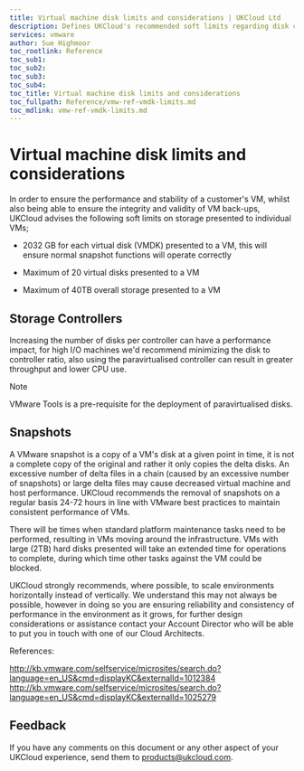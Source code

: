 ```yaml
---
title: Virtual machine disk limits and considerations | UKCloud Ltd
description: Defines UKCloud's recommended soft limits regarding disk capacity and any associated operational considerations
services: vmware
author: Sue Highmoor
toc_rootlink: Reference
toc_sub1: 
toc_sub2:
toc_sub3:
toc_sub4:
toc_title: Virtual machine disk limits and considerations
toc_fullpath: Reference/vmw-ref-vmdk-limits.md
toc_mdlink: vmw-ref-vmdk-limits.md
---
```


# Virtual machine disk limits and considerations

In order to ensure the performance and stability of a customer's VM, whilst also being able to ensure the integrity and validity of VM back-ups, UKCloud advises the following soft limits on storage presented to individual VMs;

- 2032 GB for each virtual disk (VMDK) presented to a VM, this will ensure normal snapshot functions will operate correctly

- Maximum of 20 virtual disks presented to a VM

- Maximum of 40TB overall storage presented to a VM

## Storage Controllers

Increasing the number of disks per controller can have a performance impact, for high I/O machines we'd recommend minimizing the disk to controller ratio, also using the paravirtualised controller can result in greater throughput and lower CPU use.

> [!NOTE]
> VMware Tools is a pre-requisite for the deployment of paravirtualised disks.

## Snapshots

A VMware snapshot is a copy of a VM's disk at a given point in time, it is not a complete copy of the original and rather it only copies the delta disks. An excessive number of delta files in a chain (caused by an excessive number of snapshots) or large delta files may cause decreased virtual machine and host performance. UKCloud recommends the removal of snapshots on a regular basis 24-72 hours in line with VMware best practices to maintain consistent performance of VMs.

There will be times when standard platform maintenance tasks need to be performed, resulting in VMs moving around the infrastructure. VMs with large (2TB) hard disks presented will take an extended time for operations to complete, during which time other tasks against the VM could be blocked.

UKCloud strongly recommends, where possible, to scale environments horizontally instead of vertically. We understand this may not always be possible, however in doing so you are ensuring reliability and consistency of performance in the environment as it grows, for further design considerations or assistance contact your Account Director who will be able to put you in touch with one of our Cloud Architects.

References:

http://kb.vmware.com/selfservice/microsites/search.do?language=en_US&cmd=displayKC&externalId=1012384
http://kb.vmware.com/selfservice/microsites/search.do?language=en_US&cmd=displayKC&externalId=1025279

## Feedback

If you have any comments on this document or any other aspect of your UKCloud experience, send them to <products@ukcloud.com>.
